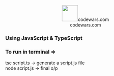 <div align = "center" margin-top = "10px">
    <a link="https://www.codewars.com/users/drcount-root" target = "_blank">
        <img src="https://www.codewars.com/packs/assets/logo.61192cf7.svg" width = 50 height = 50/>codewars.com
    </a>
    <div color="red" font-size = "50px">codewars.com</div>
</div>

<!-- # <p color="red">codewars.com</p> -->

### <div>Using <span color = "yellow">JavaScript</span> & <span color = "#3498db">TypeScript</span></div>

### <p color = "crimson">To run in terminal => </p>

<p color = "greenyellow">tsc script.ts -> generate a script.js file <br> node script.js -> final o/p</p>
